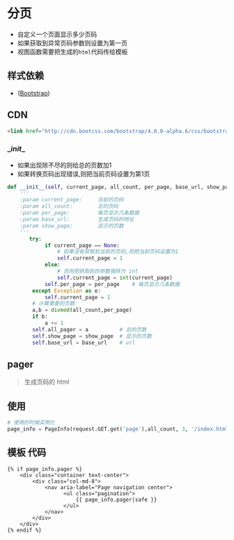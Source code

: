 # 分页
- 自定义一个页面显示多少页码
- 如果获取到异常页码参数则设置为第一页
- 视图函数需要把生成的`html`代码传给模板

## 样式依赖
- ([Bootstrap](http://v3.bootcss.com/css/))

## CDN

```html
<link href="http://cdn.bootcss.com/bootstrap/4.0.0-alpha.6/css/bootstrap.min.css" rel="stylesheet">
```

### \__init__
- 如果出现除不尽的则给总的页数加1
- 如果转换页码出现错误,则把当前页码设置为第1页

```python
def __init__(self, current_page, all_count, per_page, base_url, show_page=11):
    '''
    :param current_page:     当前的页码
    :param all_count:        总的页码
    :param per_page:         每页显示几条数据
    :param base_url:         生成页码的地址
    :param show_page:        显示的页数
    '''
       try:
            if current_page == None:
                # 如果没有获取到当前的页码,则把当前页码设置为1
                self.current_page = 1
            else:
                # 否则把获取到的参数强转为 int
                self.current_page = int(current_page)
            self.per_page = per_page    # 每页显示几条数据
        except Exception as e:
            self.current_page = 1
        # 计算需要的页数
        a,b = divmod(all_count,per_page)
        if b:
            a += 1
        self.all_pager = a          # 总的页数
        self.show_page = show_page  # 显示的页数
        self.base_url = base_url    # url
```

## pager
>生成页码的 html

## 使用

``` python
# 使用的时候实例化
page_info = PageInfo(request.GET.get('page'),all_count, 3, '/index.html')
```
## 模板 代码

```
{% if page_info.pager %}
    <div class="container text-center">
        <div class="col-md-8">
            <nav aria-label="Page navigation center">
                  <ul class="pagination">
                      {{ page_info.pager|safe }}
                  </ul>
            </nav>
        </div>
    </div>
{% endif %}
```


